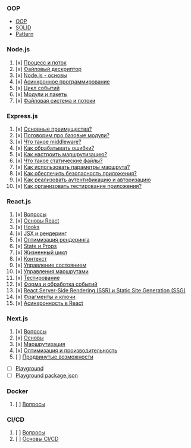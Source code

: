 ### OOP
 - [OOP](./oop/oop.md)
 - [SOLID](./oop/solid.md)
 - [Pattern](./oop/pattern.md)

### Node.js

1. [x] [Процесс и поток](node/process.md)
2. [x] [Файловый дескриптор](node/file-descriptor.md)
3. [x] [Node.js - основы](node/node-js-fundamentals.md)
4. [x] [Асинхронное программирование](node/asynchronous-programming.md)
5. [x] [Цикл событий](node/event-loop.md)
6. [x] [Модули и пакеты](node/modules-packages.md)
7. [x] [Файловая система и потоки](node/file-system-streams.md)

### Express.js

1. [x] [Основные преимущества?](express/advantages.md)
2. [x] [Поговорим про базовые модули?](express/modules.md)
3. [x] [Что такое middleware?](express/middlewares.md)
4. [x] [Как обрабатывать ошибки?](express/errors.md)
5. [x] [Как настроить маршрутизацию?](express/routers.md) 
6. [x] [Что такое статические файлы?](express/static-files.md)
7. [x] [Как использовать параметры маршрута?](express/router-params.md) 
8. [x] [Как обеспечить безопасность приложения?](express/security.md)
9. [x] [Как реализовать аутентификацию и авторизацию](express/auth.md) 
10. [x] [Как организовать тестирование приложения?](express/tests.md)

### React.js

1. [x] [Вопросы](react/questions.md)
2. [x] [Основы React](react/fundamental.md)
3. [x] [Hooks](react/hooks/hooks.md)
4. [x] [JSX и рендеринг](react/jsx.md)
5. [x] [Оптимизация рендеринга](react/optimization.md)
6. [x] [State и Props](react/state.md)
7. [x] [Жизненный цикл](react/life-cycle.md)
8. [x] [Контекст](react/life-cycle.md)
9. [x] [Управление состоянием](react/state-management.md)
10. [x] [Управления маршрутами](react/router.md)
11. [x] [Тестирование](react/tests.md)
12. [x] [Форма и обработка событий](react/form-events.md)
13. [x] [React Server-Side Rendering (SSR) и Static Site Generation (SSG)](react/ssr-ssg.md)
14. [x] [Фрагменты и ключи](react/fragmens-keys.md)
15. [x] [Асинхронность в React](react/async.md)

### Next.js

1. [x] [Вопросы](next/questions.md)
2. [x] [Основы](next/fundamentals.md)
3. [x] [Маршрутизация](next/routing.md)
4. [x] [Оптимизация и производительность](next/performance.md)
5. [ ] [Продвинутые возможности](next/advanced.md)
- [ ] [Playground](next/playground.md)
- [ ] [Playground package.json](demo-next/package.json)

### Docker

1. [ ] [Вопросы](docker/questions.md)

### CI/CD

1. [ ] [Вопросы](ci-cd/questions.md)
2. [ ] [Основы CI/CD](ci-cd/fundamentals.md)
